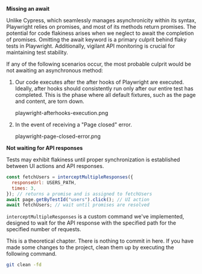 **Missing an await**

Unlike Cypress, which seamlessly manages asynchronicity within its syntax, Playwright relies on promises, and most of its methods return promises. The potential for code flakiness arises when we neglect to await the completion of promises. Omitting the await keyword is a primary culprit behind flaky tests in Playwright. Additionally, vigilant API monitoring is crucial for maintaining test stability.

If any of the following scenarios occur, the most probable culprit would be not awaiting an asynchronous method:

1. Our code executes after the after hooks of Playwright are executed. Ideally, after hooks should consistently run only after our entire test has completed. This is the phase where all default fixtures, such as the page and content, are torn down.

   <image>playwright-afterhooks-execution.png</image>

2. In the event of receiving a "Page closed" error.

   <image>playwright-page-closed-error.png</image>

**Not waiting for API responses**

Tests may exhibit flakiness until proper synchronization is established between UI actions and API responses.

```js
const fetchUsers = interceptMultipleResponses({
  responseUrl: USERS_PATH,
  times: 3,
}); // returns a promise and is assigned to fetchUsers
await page.getByTestId("users").click(); // UI action
await fetchUsers; // wait until promises are resolved
```

`interceptMultipleResponses` is a custom command we've implemented, designed to wait for the API response with the specified path for the specified number of requests.

This is a theoretical chapter. There is nothing to commit in here. If you have made some changes to the project, clean them up by executing the 
following command.

```bash
git clean -fd
```